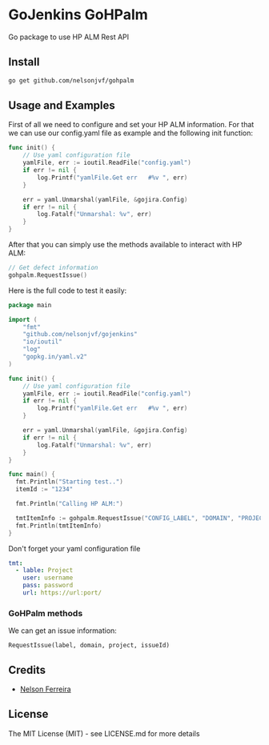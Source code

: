 # GoJenkins GoHPalm []()

Go package to use HP ALM Rest API

## Install

```bash
go get github.com/nelsonjvf/gohpalm
```

## Usage and Examples

First of all we need to configure and set your HP ALM information. For that we can use our config.yaml file as example and the following init function:

```go
func init() {
	// Use yaml configuration file
	yamlFile, err := ioutil.ReadFile("config.yaml")
	if err != nil {
		log.Printf("yamlFile.Get err   #%v ", err)
	}

	err = yaml.Unmarshal(yamlFile, &gojira.Config)
	if err != nil {
		log.Fatalf("Unmarshal: %v", err)
	}
}
```

After that you can simply use the methods available to interact with HP ALM:

```go
// Get defect information
gohpalm.RequestIssue()
```

Here is the full code to test it easily:

```go
package main

import (
	"fmt"
	"github.com/nelsonjvf/gojenkins"
	"io/ioutil"
	"log"
	"gopkg.in/yaml.v2"
)

func init() {
	// Use yaml configuration file
	yamlFile, err := ioutil.ReadFile("config.yaml")
	if err != nil {
		log.Printf("yamlFile.Get err   #%v ", err)
	}

	err = yaml.Unmarshal(yamlFile, &gojira.Config)
	if err != nil {
		log.Fatalf("Unmarshal: %v", err)
	}
}

func main() {
  fmt.Println("Starting test..")
  itemId := "1234"

  fmt.Println("Calling HP ALM:")

  tmtItemInfo := gohpalm.RequestIssue("CONFIG_LABEL", "DOMAIN", "PROJECT", itemId)
  fmt.Println(tmtItemInfo)
}
```

Don't forget your yaml configuration file

```yaml
tmt:
  - lable: Project
    user: username
    pass: password
    url: https://url:port/
```

### GoHPalm methods

We can get an issue information:

```RequestIssue(label, domain, project, issueId)```

## Credits

 * [Nelson Ferreira](https://github.com/nelsonjvf)

## License

The MIT License (MIT) - see LICENSE.md for more details

